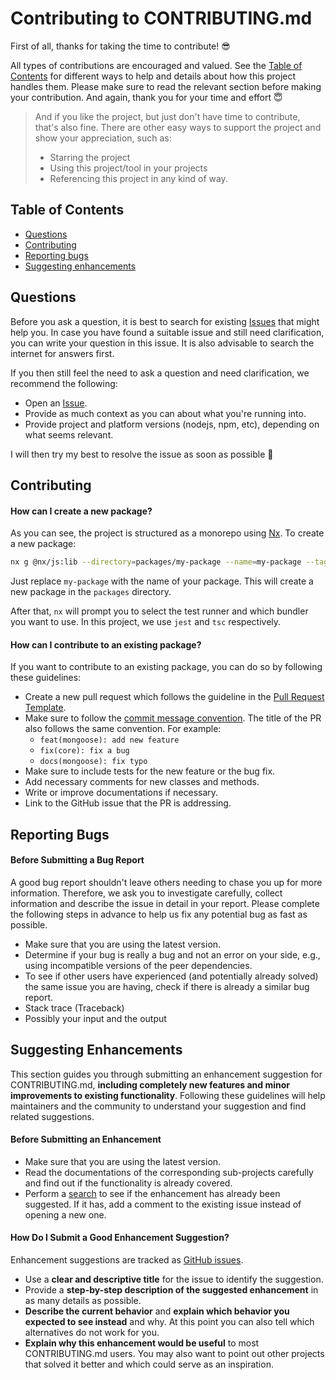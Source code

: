 # Contributing to CONTRIBUTING.md

First of all, thanks for taking the time to contribute! 😎

All types of contributions are encouraged and valued. See the [Table of Contents](#table-of-contents) for different
ways to help and details about how this project handles them. Please make sure to read the relevant section before
making your contribution. And again, thank you for your time and effort 😇

> And if you like the project, but just don't have time to contribute, that's also fine. There are other easy ways to
> support the project and show your appreciation, such as:
>
> - Starring the project
> - Using this project/tool in your projects
> - Referencing this project in any kind of way.

## Table of Contents

- [Questions](#questions)
- [Contributing](#contributing)
- [Reporting bugs](#reporting-bugs)
- [Suggesting enhancements](#suggesting-enhancements)

## Questions

Before you ask a question, it is best to search for existing [Issues](/issues) that might help you. In case you have found a suitable issue and still need clarification, you can write your question in this issue. It is also advisable to search the internet for answers first.

If you then still feel the need to ask a question and need clarification, we recommend the following:

- Open an [Issue](/issues/new).
- Provide as much context as you can about what you're running into.
- Provide project and platform versions (nodejs, npm, etc), depending on what seems relevant.

I will then try my best to resolve the issue as soon as possible 🤙

## Contributing

#### How can I create a new package?

As you can see, the project is structured as a monorepo using [Nx](https://nx.dev/). To create a new package:

```bash
nx g @nx/js:lib --directory=packages/my-package --name=my-package --tags=scope:@mocking-bird --importPath=@mocking-bird
```

Just replace `my-package` with the name of your package. This will create a new package in the `packages` directory.

After that, `nx` will prompt you to select the test runner and which bundler you want to use. In this project, we
use `jest` and `tsc` respectively.

#### How can I contribute to an existing package?

If you want to contribute to an existing package, you can do so by following these guidelines:

- Create a new pull request which follows the guideline in the [Pull Request Template](/.github/PULL_REQUEST_TEMPLATE.md).
- Make sure to follow the [commit message convention](https://www.conventionalcommits.org/en/v1.0.0/). The title of 
  the PR also follows the same convention. For example: 
  - `feat(mongoose): add new feature` 
  - `fix(core): fix a bug`
  - `docs(mongoose): fix typo`
- Make sure to include tests for the new feature or the bug fix.
- Add necessary comments for new classes and methods.
- Write or improve documentations if necessary.
- Link to the GitHub issue that the PR is addressing.

## Reporting Bugs

#### Before Submitting a Bug Report

A good bug report shouldn't leave others needing to chase you up for more information. Therefore, we ask you to investigate carefully, collect information and describe the issue in detail in your report. Please complete the following steps in advance to help us fix any potential bug as fast as possible.

- Make sure that you are using the latest version.
- Determine if your bug is really a bug and not an error on your side, e.g., using incompatible versions of the peer
  dependencies.
- To see if other users have experienced (and potentially already solved) the same issue you are having, check if
  there is already a similar bug report.
- Stack trace (Traceback)
- Possibly your input and the output

## Suggesting Enhancements

This section guides you through submitting an enhancement suggestion for CONTRIBUTING.md,
**including completely new features and minor improvements to existing functionality**.
Following these guidelines will help maintainers and the community to understand your suggestion and find related
suggestions.

#### Before Submitting an Enhancement

- Make sure that you are using the latest version.
- Read the documentations of the corresponding sub-projects carefully and find out if the functionality is already
  covered.
- Perform a [search](/issues) to see if the enhancement has already been suggested. If it has, add a comment to the existing issue instead of opening a new one.

#### How Do I Submit a Good Enhancement Suggestion?

Enhancement suggestions are tracked as [GitHub issues](/issues).

- Use a **clear and descriptive title** for the issue to identify the suggestion.
- Provide a **step-by-step description of the suggested enhancement** in as many details as possible.
- **Describe the current behavior** and **explain which behavior you expected to see instead** and why. At this point you can also tell which alternatives do not work for you.
- **Explain why this enhancement would be useful** to most CONTRIBUTING.md users. You may also want to point out
  other projects that solved it better and which could serve as an inspiration.
